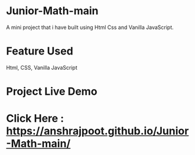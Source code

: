 # Junior-Math-main
A  mini project that i have built using Html Css and Vanilla JavaScript.

# Feature Used
Html, CSS, Vanilla JavaScript

# Project Live Demo
  # Click Here : https://anshrajpoot.github.io/Junior-Math-main/
